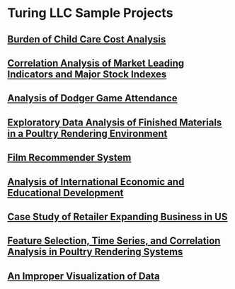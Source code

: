 # Turing LLC Sample Projects

## [Burden of Child Care Cost Analysis](https://github.com/turingllcconsulting/turingllcconsulting.github.io/tree/Child_Care_Cost)

## [Correlation Analysis of Market Leading Indicators and Major Stock Indexes](https://github.com/turingllcconsulting/turingllcconsulting.github.io/tree/Corr_Analysis_Market)

## [Analysis of Dodger Game Attendance](https://github.com/turingllcconsulting/turingllcconsulting.github.io/tree/Dodger_Game_Attn)

## [Exploratory Data Analysis of Finished Materials in a Poultry Rendering Environment](https://github.com/turingllcconsulting/turingllcconsulting.github.io/tree/EDA_Poultry_Rendering)

## [Film Recommender System](https://github.com/turingllcconsulting/turingllcconsulting.github.io/tree/Film_Recom)

## [Analysis of International Economic and Educational Development](https://github.com/turingllcconsulting/turingllcconsulting.github.io/tree/Intl_Econ_Dev)

## [Case Study of Retailer Expanding Business in US](https://github.com/turingllcconsulting/turingllcconsulting.github.io/tree/Retail_Expansion)

## [Feature Selection, Time Series, and Correlation Analysis in Poultry Rendering Systems](https://github.com/turingllcconsulting/turingllcconsulting.github.io/tree/Time_Series_Poultry_Rendering)

## [An Improper Visualization of Data](https://github.com/turingllcconsulting/turingllcconsulting.github.io/tree/Text_to_Image)
